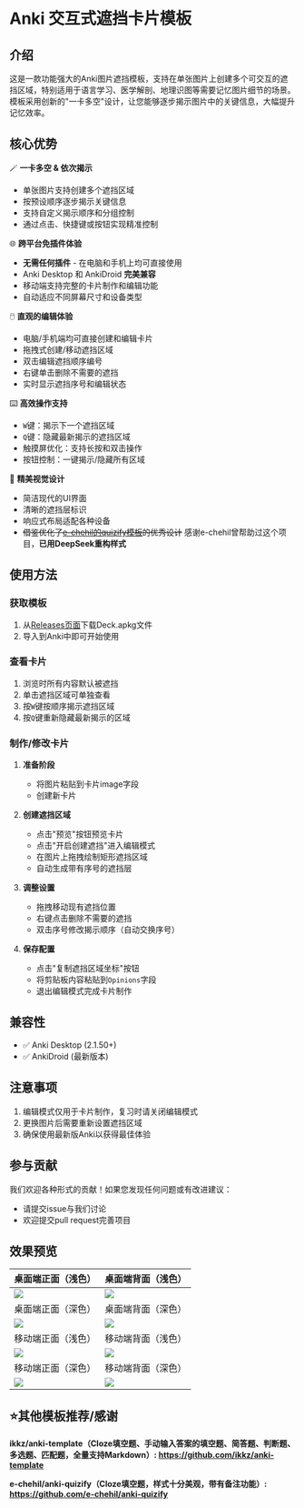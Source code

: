 # Anki 交互式遮挡卡片模板

## 介绍

这是一款功能强大的Anki图片遮挡模板，支持在单张图片上创建多个可交互的遮挡区域，特别适用于语言学习、医学解剖、地理识图等需要记忆图片细节的场景。模板采用创新的"一卡多空"设计，让您能够逐步揭示图片中的关键信息，大幅提升记忆效率。

## 核心优势

🪄 **一卡多空 & 依次揭示**  
- 单张图片支持创建多个遮挡区域  
- 按预设顺序逐步揭示关键信息  
- 支持自定义揭示顺序和分组控制  
- 通过点击、快捷键或按钮实现精准控制  

🌐 **跨平台免插件体验**  
- **无需任何插件** - 在电脑和手机上均可直接使用  
- Anki Desktop 和 AnkiDroid **完美兼容**  
- 移动端支持完整的卡片制作和编辑功能  
- 自动适应不同屏幕尺寸和设备类型  

🖱️ **直观的编辑体验**  
- 电脑/手机端均可直接创建和编辑卡片  
- 拖拽式创建/移动遮挡区域  
- 双击编辑遮挡顺序编号  
- 右键单击删除不需要的遮挡  
- 实时显示遮挡序号和编辑状态  

⌨️ **高效操作支持**  
- `W`键：揭示下一个遮挡区域  
- `Q`键：隐藏最新揭示的遮挡区域  
- 触摸屏优化：支持长按和双击操作  
- 按钮控制：一键揭示/隐藏所有区域  

🎨 **精美视觉设计**  
- 简洁现代的UI界面  
- 清晰的遮挡层标识  
- 响应式布局适配各种设备  
- ~~借鉴优化了[e-chehil的quizify模板](https://github.com/e-chehil/anki-quizify)的优秀设计~~ 感谢e-chehil曾帮助过这个项目，**已用DeepSeek重构样式**

## 使用方法

### 获取模板
1. 从[Releases页面](https://github.com/Sunrongguo2008/anki-image-occlusion-template/releases)下载Deck.apkg文件
2. 导入到Anki中即可开始使用

### 查看卡片
1. 浏览时所有内容默认被遮挡  
2. 单击遮挡区域可单独查看  
3. 按`W`键按顺序揭示遮挡区域  
4. 按`Q`键重新隐藏最新揭示的区域  

### 制作/修改卡片
1. **准备阶段**  
   - 将图片粘贴到卡片image字段  
   - 创建新卡片  

2. **创建遮挡区域**  
   - 点击"预览"按钮预览卡片  
   - 点击"开启创建遮挡"进入编辑模式  
   - 在图片上拖拽绘制矩形遮挡区域  
   - 自动生成带有序号的遮挡层  

3. **调整设置**  
   - 拖拽移动现有遮挡位置  
   - 右键点击删除不需要的遮挡  
   - 双击序号修改揭示顺序（自动交换序号）  

4. **保存配置**  
   - 点击"复制遮挡区域坐标"按钮  
   - 将剪贴板内容粘贴到`Opinions`字段  
   - 退出编辑模式完成卡片制作  

## 兼容性
- ✅ Anki Desktop (2.1.50+)  
- ✅ AnkiDroid (最新版本)  

## 注意事项
1. 编辑模式仅用于卡片制作，复习时请关闭编辑模式  
2. 更换图片后需要重新设置遮挡区域  
3. 确保使用最新版Anki以获得最佳体验  

## 参与贡献
我们欢迎各种形式的贡献！如果您发现任何问题或有改进建议：
- 请提交issue与我们讨论  
- 欢迎提交pull request完善项目  

## 效果预览
桌面端正面（浅色） | 桌面端背面（浅色）
---|---
<img src="https://github.com/user-attachments/assets/7c09810c-4540-48ba-8b7a-e7114e7f7e42" > | <img src="https://github.com/user-attachments/assets/4a3a3331-49ca-411d-a19d-2213233a46c3" >
桌面端正面（深色） | 桌面端背面（深色）
<img src="https://github.com/user-attachments/assets/15d034b4-0516-4eab-a610-5ceba060013c" > | <img src="https://github.com/user-attachments/assets/98623ecb-de1b-41a1-85a9-c75d94c099d3" >
移动端正面（浅色） | 移动端背面（浅色）
<img src="https://github.com/user-attachments/assets/ea63478c-aae2-43cb-afc6-d31afbe3406f" > | <img src="https://github.com/user-attachments/assets/b96e8468-530e-4347-a652-69b2aeeb80b6" >
移动端正面（深色） | 移动端背面（深色）
<img src="https://github.com/user-attachments/assets/d3481cda-dae0-4edf-b452-06bc76a505ce" > | <img src="https://github.com/user-attachments/assets/cc0859be-8c14-41f0-b4a1-bb80ab7ac403" >


## ⭐其他模板推荐/感谢

**ikkz/anki-template（Cloze填空题、手动输入答案的填空题、简答题、判断题、多选题、匹配题，全量支持Markdown）: https://github.com/ikkz/anki-template**

**e-chehil/anki-quizify（Cloze填空题，样式十分美观，带有备注功能）: https://github.com/e-chehil/anki-quizify**
